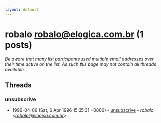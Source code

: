 ```yaml
---
layout: default
---
```


# robalo <robalo@elogica.com.br> (1 posts)

_Be aware that many list participants used multiple email addresses over their time active on the list. As such this page may not contain all threads available._

## Threads

### unsubscrive
+ 1996-04-06 (Sat, 6 Apr 1996 15:35:31 +0800) - [unsubscrive](/archive/1996/04/7a2f9c3d71d35604fa4c7ae37e86b3e4771b2c6ebe77011b8b3197fb5b8e5135) - _robalo \<robalo@elogica.com.br\>_

